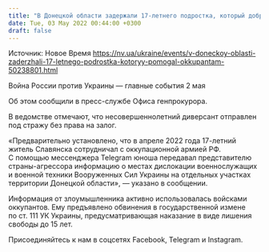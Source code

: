 ```yaml
---
title: "В Донецкой области задержали 17-летнего подростка, который добровольно «сотрудничал» с оккупантами"
date: Tue, 03 May 2022 00:44:00 +0300
draft: false
---
```

Источник: Новое Время https://nv.ua/ukraine/events/v-doneckoy-oblasti-zaderzhali-17-letnego-podrostka-kotoryy-pomogal-okkupantam-50238801.html


Война России против Украины — главные события 2 мая

Об этом сообщили в пресс-службе Офиса генпрокурора. 

В ведомстве отмечают, что несовершеннолетний диверсант отправлен под стражу без права на залог.

«Предварительно установлено, что в апреле 2022 года 17-летний житель Славянска сотрудничал с оккупационной армией РФ. С помощью мессенджера Telegram юноша передавал представителю страны-агрессора информацию о местах дислокации военнослужащих и военной техники Вооруженных Сил Украины на отдельных участках территории Донецкой области», — указано в сообщении.

Информация от злоумышленника активно использовалась войсками оккупантов. Ему предъявлено обвинения в государственной измене по ст. 111 УК Украины, предусматривающая наказание в виде лишения свободы до 15 лет.

Присоединяйтесь к нам в соцсетях Facebook, Telegram и Instagram.
